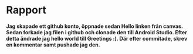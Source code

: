 
# Rapport

**Jag skapade ett github konto, öppnade sedan Hello linken från canvas. Sedan forkade jag filen i github och clonade den till Android Studio. 
Efter detta ändrade jag hello world till Greetings :). Där efter commitade, skrev en kommentar samt pushade jag den.**

